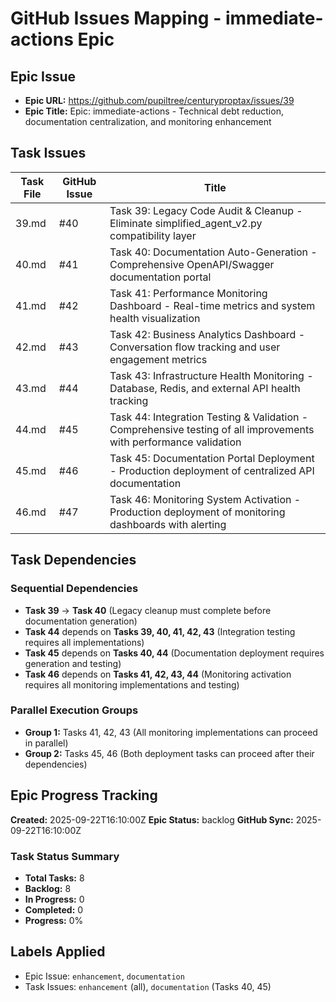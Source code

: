 # GitHub Issues Mapping - immediate-actions Epic

## Epic Issue
- **Epic URL:** https://github.com/pupiltree/centuryproptax/issues/39
- **Epic Title:** Epic: immediate-actions - Technical debt reduction, documentation centralization, and monitoring enhancement

## Task Issues

| Task File | GitHub Issue | Title |
|-----------|--------------|-------|
| 39.md | #40 | Task 39: Legacy Code Audit & Cleanup - Eliminate simplified_agent_v2.py compatibility layer |
| 40.md | #41 | Task 40: Documentation Auto-Generation - Comprehensive OpenAPI/Swagger documentation portal |
| 41.md | #42 | Task 41: Performance Monitoring Dashboard - Real-time metrics and system health visualization |
| 42.md | #43 | Task 42: Business Analytics Dashboard - Conversation flow tracking and user engagement metrics |
| 43.md | #44 | Task 43: Infrastructure Health Monitoring - Database, Redis, and external API health tracking |
| 44.md | #45 | Task 44: Integration Testing & Validation - Comprehensive testing of all improvements with performance validation |
| 45.md | #46 | Task 45: Documentation Portal Deployment - Production deployment of centralized API documentation |
| 46.md | #47 | Task 46: Monitoring System Activation - Production deployment of monitoring dashboards with alerting |

## Task Dependencies

### Sequential Dependencies
- **Task 39** → **Task 40** (Legacy cleanup must complete before documentation generation)
- **Task 44** depends on **Tasks 39, 40, 41, 42, 43** (Integration testing requires all implementations)
- **Task 45** depends on **Tasks 40, 44** (Documentation deployment requires generation and testing)
- **Task 46** depends on **Tasks 41, 42, 43, 44** (Monitoring activation requires all monitoring implementations and testing)

### Parallel Execution Groups
- **Group 1:** Tasks 41, 42, 43 (All monitoring implementations can proceed in parallel)
- **Group 2:** Tasks 45, 46 (Both deployment tasks can proceed after their dependencies)

## Epic Progress Tracking

**Created:** 2025-09-22T16:10:00Z
**Epic Status:** backlog
**GitHub Sync:** 2025-09-22T16:10:00Z

### Task Status Summary
- **Total Tasks:** 8
- **Backlog:** 8
- **In Progress:** 0
- **Completed:** 0
- **Progress:** 0%

## Labels Applied
- Epic Issue: `enhancement`, `documentation`
- Task Issues: `enhancement` (all), `documentation` (Tasks 40, 45)